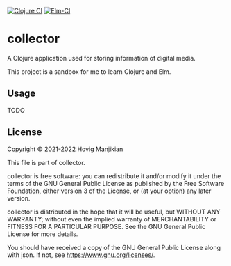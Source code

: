 [![Clojure CI](https://github.com/pgegh/collector/actions/workflows/clojure.yml/badge.svg)](https://github.com/pgegh/collector/actions/workflows/clojure.yml)
[![Elm-CI](https://github.com/pgegh/collector/actions/workflows/elm.yml/badge.svg)](https://github.com/pgegh/collector/actions/workflows/elm.yml)

# collector

A Clojure application used for storing information of digital media.

This project is a sandbox for me to learn Clojure and Elm.

## Usage

TODO

## License

Copyright © 2021-2022 Hovig Manjikian

This file is part of collector.

collector is free software: you can redistribute it and/or modify
it under the terms of the GNU General Public License as published by
the Free Software Foundation, either version 3 of the License, or
(at your option) any later version.

collector is distributed in the hope that it will be useful,
but WITHOUT ANY WARRANTY; without even the implied warranty of
MERCHANTABILITY or FITNESS FOR A PARTICULAR PURPOSE.  See the
GNU General Public License for more details.

You should have received a copy of the GNU General Public License
along with json.  If not, see <https://www.gnu.org/licenses/>.
